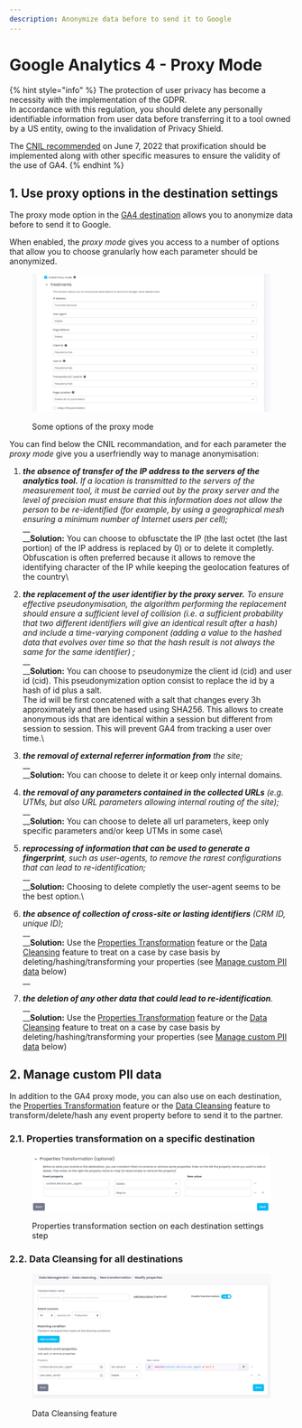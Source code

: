 ```yaml
---
description: Anonymize data before to send it to Google
---
```


# Google Analytics 4 - Proxy Mode

{% hint style="info" %}
The protection of user privacy has become a necessity with the implementation of the GDPR. \
In accordance with this regulation, you should delete any personally identifiable information from user data before transferring it to a tool owned by a US entity, owing to the invalidation of Privacy Shield.

The [CNIL recommended](https://www.cnil.fr/fr/cookies-et-autres-traceurs/regles/google-analytics-et-transferts-de-donnees-comment-mettre-son-outil-de-mesure-daudience-en-conformite) on June 7, 2022 that proxification should be implemented along with other specific measures to ensure the validity of the use of GA4.
{% endhint %}

## 1. Use proxy options in the destination settings

The proxy mode option in the [GA4 destination](./) allows you to anonymize data before to send it to Google.

When enabled, the _proxy mode_ gives you access to a number of options that allow you to choose granularly how each parameter should be anonymized.

<figure><img src="../../../../../.gitbook/assets/image (1).png" alt=""><figcaption><p>Some options of the proxy mode</p></figcaption></figure>

You can find below the CNIL recommandation, and for each parameter the _proxy mode_ give you a userfriendly way to manage anonymisation:&#x20;

1. _**the absence of transfer of the IP address to the servers of the analytics tool.** If a location is transmitted to the servers of the measurement tool, it must be carried out by the proxy server and the level of precision must ensure that this information does not allow the person to be re-identified (for example, by using a geographical mesh ensuring a minimum number of Internet users per cell);_\
   __\
   __**Solution:** You can choose to obfusctate the IP (the last octet (the last portion) of the IP address is replaced by 0) or to delete it completly. Obfuscation is often preferred because it allows to remove the identifying character of the IP while keeping the geolocation features of the country\

2. _**the replacement of the user identifier by the proxy server.** To ensure effective pseudonymisation, the algorithm performing the replacement should ensure a sufficient level of collision (i.e. a sufficient probability that two different identifiers will give an identical result after a hash) and include a time-varying component (adding a value to the hashed data that evolves over time so that the hash result is not always the same for the same identifier) ;_\
   __\
   __**Solution:** You can choose to pseudonymize the client id (cid) and user id (cid). This pseudonymization option consist to replace the id by a hash of id plus a salt.\
   The id will be first concatened with a salt that changes every 3h approximately and then be hased using SHA256. This allows to create anonymous ids that are identical within a session but different from session to session. This will prevent GA4 from tracking a user over time.\

3. _**the removal of external referrer information from** the site;_\
   __\
   __**Solution:** You can choose to delete it or keep only internal domains.\
   &#x20;
4. _**the removal of any parameters contained in the collected URLs** (e.g. UTMs, but also URL parameters allowing internal routing of the site);_\
   __\
   __**Solution:** You can choose to delete all url parameters, keep only specific parameters and/or keep UTMs in some case\

5. _**reprocessing of information that can be used to generate a fingerprint**, such as user-agents, to remove the rarest configurations that can lead to re-identification;_\
   __\
   __**Solution:** Choosing to delete completly the user-agent seems to be the best option.\

6. _**the absence of collection of cross-site or lasting identifiers** (CRM ID, unique ID);_\
   __\
   __**Solution:**  Use the [Properties Transformation](../../../advanced-mapping.md#transform-data-before-it-gets-to-the-destination.) feature or the [Data Cleansing](../../../../data-quality/data-cleansing/) feature to treat on a case by case basis by deleting/hashing/transforming your properties (see [Manage custom PII data](google-analytics-4-proxy-mode.md#2.-manage-custom-pii-data) below)\
   __
7. _**the deletion of any other data that could lead to re-identification**._\
   __\
   __**Solution:** Use the [Properties Transformation](../../../advanced-mapping.md#transform-data-before-it-gets-to-the-destination.) feature or the [Data Cleansing](../../../../data-quality/data-cleansing/) feature to treat on a case by case basis by deleting/hashing/transforming your properties (see [Manage custom PII data](google-analytics-4-proxy-mode.md#2.-manage-custom-pii-data) below)

## 2. Manage custom PII data

In addition to the GA4 proxy mode, you can also use on each destination, the [Properties Transformation](../../../advanced-mapping.md#transform-data-before-it-gets-to-the-destination.) feature or the [Data Cleansing](../../../../data-quality/data-cleansing/) feature to transform/delete/hash any event property before to send it to the partner.

### 2.1. Properties transformation on a specific destination

<figure><img src="../../../../../.gitbook/assets/image (2).png" alt=""><figcaption><p>Properties transformation section on each destination settings step</p></figcaption></figure>

### 2.2. Data Cleansing for all destinations

<figure><img src="../../../../../.gitbook/assets/image (6).png" alt=""><figcaption><p>Data Cleansing feature</p></figcaption></figure>
